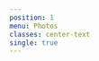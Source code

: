 ```yaml
---
position: 1
menu: Photos
classes: center-text
single: true
---
```


<div id="wedding-gallery"></div>
